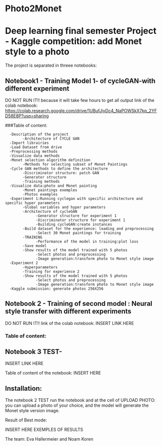 # Photo2Monet

# Deep learning final semester Project - Kaggle competition: add Monet style to a photo

The project is separated in threee notebooks:

## Notebook1 - Training Model 1- of cycleGAN-with different experiment
DO NOT RUN IT!! because it will take few hours to get all output
link of the colab notebook: https://colab.research.google.com/drive/1UBufJiyDc4_NaPOWSkX7kp_2YFD58E8P?usp=sharing


###Table of content:

      -Description of the project
            -Architecture of CYCLE GAN
      -Import librairies
      -Load Dataset from drive
      -Preprocessing methods
      -Visualize data methods
      -Monet selection algorithm definition
            -Methods for selecting subset of Monet Paintings
      -Cycle GAN methods to define the architecture
            -Discriminator structure: patch GAN
            -Generator structure
            -Training methods
      -Visualize data:photo and Monet painting
            -Monet paintings exemples
            -Photos exemples
      -Experiment 1:Running cyclegan with specific architecture and specific hyper parameters
            -Global variables and hyper parameters
            -Architecture of cycleGAN
                  -Generator structure for experiment 1
                  -Discriminator structure for experiment 1
                  -Building cycleGAN:create instances
            -Build dataset for the experience: loading and preprocessing
                  -Select 30 Monet paintings for training
            -TRAINING
                  -Performance of the model in training:plot loss
            -Save model
            -Show results of the model trained with 5 photos
                  -Select photos and preprocessing
                  -Image generation:transform photo to Monet style image
      -Experiment 2
            -Hyperparameters
            -Training for experience 2
            -Show results of the model trained with 5 photos
                  -Select photos and preprocessing
                  -Image generation:transform photo to Monet style image
      -Kaggle submission: generate photos 256X256




## Notebook 2 - Training of second model : Neural style transfer with different experiments
DO NOT RUN IT!!
link of the colab notebook: INSERT LINK HERE
### Table of content:



## Notebook 3 TEST-
INSERT LINK HERE

Table of content of the notebook:
      INSERT HERE
      
 ## Installation:
 The notebook 2 TEST run the notebook and at the cell of UPLOAD PHOTO: you can upload a photo of your choice, and the model will generate the Monet style version image.
 
 
 Result of Best mode:
 
 INSERT HERE EXEMPLES OF RESULTS
 
 The team: Eva Hallermeier and Noam Koren
